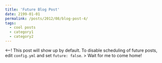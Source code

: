 ```yaml
---
title: 'Future Blog Post'
date: 2199-01-01
permalink: /posts/2012/08/blog-post-4/
tags:
  - cool posts
  - category1
  - category2
---
```


<--! This post will show up by default. To disable scheduling of future posts, edit `config.yml` and set `future: false`. >
Wait for me to come home!
